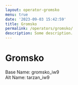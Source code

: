 ```yaml
---
layout: operator-gromsko
menu: true
date: '2023-09-03 15:42:59'
title: Gromsko
permalink: /operators/gromsko/
description: Some description.
---
```


# Gromsko

Base Name: gromsko_iw9  
Alt Name:  tarzan_iw9